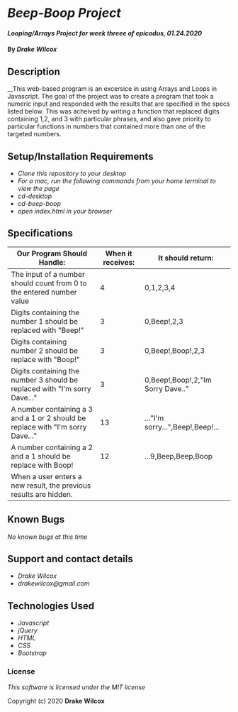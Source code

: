 # _Beep-Boop Project_

#### _Looping/Arrays Project for week threee of epicodus, 01.24.2020_

#### By _**Drake Wilcox**_

## Description

__This web-based program is an excersice in using Arrays and Loops in Javascript. The goal of the project was to create a program that took a numeric input and responded with the results that are specified in the specs listed below. This was acheived by writing a function that replaced digits containing 1,2, and 3 with particular phrases, and also gave priority to particular functions in numbers that contained more than one of the targeted numbers. 

## Setup/Installation Requirements


* _Clone this repository to your desktop_
* _For a mac, run the following commands from your home terminal to view the page_
* _cd-desktop_
* _cd-beep-boop_
* _open index.html in your browser_

## Specifications

                                                                        
| Our Program Should Handle:                                                         |When it receives:   |It should return:                |
|------------------------------------------------------------------------------------|--------------------|---------------------------------|             
|The input of a number should count from 0 to the entered number value               | 4                  |0,1,2,3,4                        |
|Digits containing the number 1 should be replaced with "Beep!"                      | 3                  |0,Beep!,2,3                      |
|Digits containing number 2 should be replace with "Boop!"                           | 3                  |0,Beep!,Boop!,2,3                |
|Digits containing the number 3 should be replaced with "I'm sorry Dave..."          | 3                  |0,Beep!,Boop!,2,"Im Sorry Dave.."|       
|A number containing a 3 and a 1 or 2 should be replace with "I'm sorry Dave..."     | 13                 | ..."I'm sorry...",Beep!,Beep!...|
|A number containing a 2 and a 1 should be replace with Boop!                        | 12                 |...9,Beep,Beep,Boop              |
|When a user enters a new result, the previous results are hidden.                   |                    |                                 |     
## Known Bugs

_No known bugs at this time_

## Support and contact details

* _Drake Wilcox_
* _drakewilcox@gmail.com_

## Technologies Used

* _Javascript_
* _jQuery_
* _HTML_
* _CSS_
* _Bootstrap_

### License

*This software is licensed under the MIT license*

Copyright (c) 2020 **Drake Wilcox**